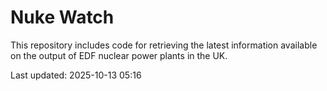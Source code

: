# Nuke Watch

This repository includes code for retrieving the latest information available on the output of EDF nuclear power plants in the UK.

Last updated: 2025-10-13 05:16